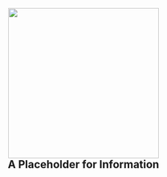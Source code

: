<h2 align="center">
  <br>
  <img height="300" src="https://github.com/b08x/knowlecule/blob/development/assets/img/image_001.jpeg?raw=true"> <br>
    A Placeholder for Information
<br>
</h1>